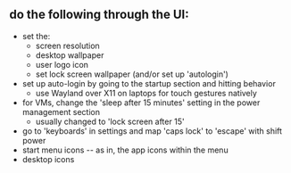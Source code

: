 
## do the following through the UI:

- set the:
    - screen resolution
    - desktop wallpaper
    - user logo icon
    - set lock screen wallpaper (and/or set up 'autologin')
- set up auto-login by going to the startup section and hitting behavior
    - use Wayland over X11 on laptops for touch gestures natively
- for VMs, change the 'sleep after 15 minutes' setting in the power management section
    - usually changed to 'lock screen after 15'
- go to 'keyboards' in settings and map 'caps lock' to 'escape' with shift power
- start menu icons -- as in, the app icons within the menu
- desktop icons
